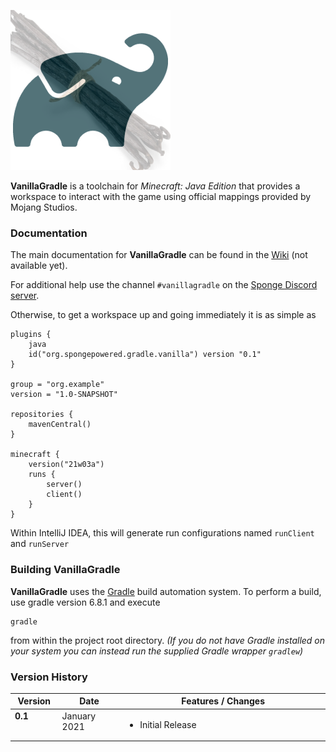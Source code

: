 ![VanillaGradle Logo](docs/logo.png?raw=true)

**VanillaGradle** is a toolchain for *Minecraft: Java Edition* that provides a workspace to interact with the game using official mappings provided 
by Mojang Studios.

### Documentation

The main documentation for **VanillaGradle** can be found in the [Wiki](../../wiki) (not available yet).

For additional help use the channel `#vanillagradle` on the [Sponge Discord server](https://discord.gg/sponge).

Otherwise, to get a workspace up and going immediately it is as simple as

```
plugins {
    java
    id("org.spongepowered.gradle.vanilla") version "0.1"
}

group = "org.example"
version = "1.0-SNAPSHOT"

repositories {
    mavenCentral()
}

minecraft {
    version("21w03a")
    runs {
        server()
        client()
    }
}
```

Within IntelliJ IDEA, this will generate run configurations named `runClient` and `runServer`

### Building VanillaGradle
**VanillaGradle** uses the [Gradle](http://gradle.org/) build automation system. To
perform a build, use gradle version 6.8.1 and execute

    gradle

from within the project root directory. *(If you do not have Gradle installed on
your system you can instead run the supplied Gradle wrapper `gradlew`)*

### Version History

<table width="100%">
  <thead>
    <tr>
      <th width="15%">Version</th>
      <th width="20%">Date</th>
      <th width="65%">Features / Changes</th>
    </tr>
  </thead>
  <tbody>
    <tr>
      <td valign="top"><b>0.1</b></td>
      <td valign="top">January 2021</td>
      <td valign="top">
        <ul>
          <li>Initial Release</li>
        </ul>
      </td>
    </tr>
  </tbody>
</table>